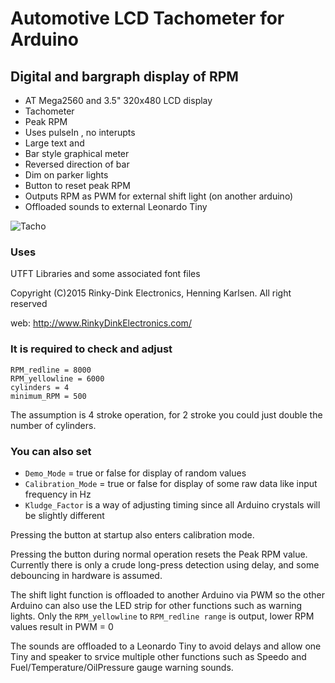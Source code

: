 # Automotive LCD Tachometer for Arduino
## Digital and bargraph display of RPM

- AT Mega2560 and 3.5" 320x480 LCD display
- Tachometer
- Peak RPM
- Uses pulseIn , no interupts
- Large text and
- Bar style graphical meter
- Reversed direction of bar
- Dim on parker lights
- Button to reset peak RPM
- Outputs RPM as PWM for external shift light (on another arduino)
- Offloaded sounds to external Leonardo Tiny


![Tacho](https://user-images.githubusercontent.com/41600026/235329704-6a54a9bf-f901-4835-ae28-00de2161cee2.PNG)


### Uses 
UTFT Libraries and some associated font files

Copyright (C)2015 Rinky-Dink Electronics, Henning Karlsen. All right reserved

web: http://www.RinkyDinkElectronics.com/


### It is required to check and adjust

```
RPM_redline = 8000
RPM_yellowline = 6000
cylinders = 4
minimum_RPM = 500
```
The assumption is 4 stroke operation, for 2 stroke you could just double the number of cylinders.

### You can also set
- `Demo_Mode` = true or false for display of random values
- `Calibration_Mode` = true or false for display of some raw data like input frequency in Hz
- `Kludge_Factor` is a way of adjusting timing since all Arduino crystals will be slightly different

Pressing the button at startup also enters calibration mode.

Pressing the button during normal operation resets the Peak RPM value.
Currently there is only a crude long-press detection using delay, and some debouncing in hardware is assumed.

The shift light function is offloaded to another Arduino via PWM so the other Arduino can also use the LED strip for other functions such as warning lights.
Only the `RPM_yellowline` to `RPM_redline range` is output, lower RPM values result in PWM = 0

The sounds are offloaded to a Leonardo Tiny to avoid delays and allow one Tiny and speaker to srvice multiple other functions such as Speedo and Fuel/Temperature/OilPressure gauge warning sounds.
